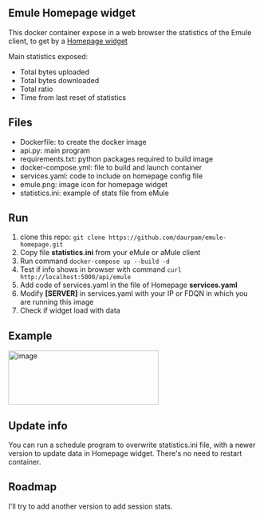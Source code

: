 ## Emule Homepage widget
This docker container expose in a web browser the statistics of the Emule client, to get by a [Homepage widget]([url](https://gethomepage.dev/widgets/services/customapi/))

Main statistics exposed:
* Total bytes uploaded
* Total bytes downloaded
* Total ratio
* Time from last reset of statistics

## Files
- Dockerfile: to create the docker image
- api.py: main program
- requirements.txt: python packages required to build image
- docker-compose.yml: file to build and launch container
- services.yaml: code to include on homepage config file
- emule.png: image icon for homepage widget
- statistics.ini: example of stats file from eMule


## Run
1. clone this repo: ```git clone https://github.com/daurpam/emule-homepage.git```
2. Copy file **statistics.ini** from your eMule or aMule client
1. Run command ```docker-compose up --build -d```
2. Test if info shows in browser with command ```curl http://localhost:5000/api/emule```
3. Add code of services.yaml in the file of Homepage **services.yaml**
4. Modify **[SERVER]** in services.yaml with your IP or FDQN in which you are running this image
5. Check if widget load with data

## Example
<img width="301" height="108" alt="image" src="https://github.com/user-attachments/assets/77b4a93b-0b86-4288-8869-b996a9f85337" />

## Update info
You can run a schedule program to overwrite statistics.ini file, with a newer version to update data in Homepage widget. There's no need to restart container.

## Roadmap
I'll try to add another version to add session stats.
